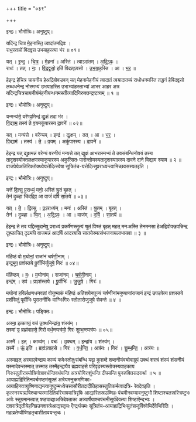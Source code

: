 +++
title = "०३९"

+++


इन्द्रः। भौमोत्रिः। अनुष्टुप्।

यदि॑न्द्र चित्र मे॒हनास्ति॒ त्वादा॑तमद्रिवः ।  
राध॒स्तन्नो॑ विदद्वस उभयाह॒स्त्या भ॑र ॥ ०१॥

यत् । इ॒न्द्र॒ । चि॒त्र॒ । मे॒हना॑ । अस्ति॑ । त्वाऽदा॑तम् । अ॒द्रि॒ऽवः॒ ।  
राधः॑ । तत् । नः॒ । वि॒द॒द्व॒सो॒ इति॑ विदत्ऽवसो । उ॒भ॒या॒ह॒स्ति । आ । भ॒र॒ ॥

हेइन्द्र हेचित्र चायनीय हेअद्रिवोवज्रवन् यत् मेहनामेहनीयं त्वादातं त्वयादातव्यं राधोधनमस्ति तद्धनं हेविदद्वसो लब्धधनेन्द्र नोस्मभ्यं उभयाहस्ति उभाभ्यांहस्ताभ्यां आभर आहर अत्र यदिन्द्रचित्रचायनीयंमंहनीयन्धनमस्तीत्यादिनिरुक्तन्द्रष्टव्यम् ॥ १ ॥

इन्द्रः। भौमोत्रिः। अनुष्टुप्।

यन्मन्य॑से॒ वरे॑ण्य॒मिन्द्र॑ द्यु॒क्षं तदा भ॑र ।  
वि॒द्याम॒ तस्य॑ ते व॒यमकू॑पारस्य दा॒वने॑ ॥ ०२॥

यत् । मन्य॑से । वरे॑ण्यम् । इन्द्र॑ । द्यु॒क्षम् । तत् । आ । भ॒र॒ ।  
वि॒द्याम॑ । तस्य॑ । ते॒ । व॒यम् । अकू॑पारस्य । दा॒वने॑ ॥

हेइन्द्र यत् द्युक्षमन्नं वरेण्यं वरणीयं मन्यसे तत् द्युक्षं आभरास्मभ्यं ते तवसंबन्धिनोवयं तस्य तादृशस्योक्तलक्षणस्याकूपारस्य अकुत्सितः पारोन्तोयस्यतादृशस्यान्नस्य दावने दाने विद्याम स्याम ॥ २ ॥ वाजपेयेअतिरिक्तोक्थ्येयत्तेदित्स्वेषा सूत्रितंच-यत्तेदित्सुप्रराध्यन्त्वामिच्छवसस्पतइति ।

इन्द्रः। भौमोत्रिः। अनुष्टुप्।

यत्ते॑ दि॒त्सु प्र॒राध्यं॒ मनो॒ अस्ति॑ श्रु॒तं बृ॒हत् ।  
तेन॑ दृ॒ळ्हा चि॑दद्रिव॒ आ वाजं॑ दर्षि सा॒तये॑ ॥ ०३॥

यत् । ते॒ । दि॒त्सु । प्र॒ऽराध्य॑म् । मनः॑ । अस्ति॑ । श्रु॒तम् । बृ॒हत् ।  
तेन॑ । दृ॒ळ्हा । चि॒त् । अ॒द्रि॒ऽवः॒ । आ । वाज॑म् । द॒र्षि॒ । सा॒तये॑ ॥

हेइन्द्र ते तव यद्दित्सुदानेषु प्रराध्यं प्रकर्षेणस्तुत्यं श्रुतं विश्र्तं बृहत् महत् मनःअस्ति तेनमनसा हेअद्रिवोवज्रवन्निन्द्र दृह्ळाचित् दृढमपि वाजमन्नं आदर्षि आदरयसि सातयेस्मत्संभजनायलाभायवा ॥ ३ ॥

इन्द्रः। भौमोत्रिः। अनुष्टुप्।

मंहि॑ष्ठं वो म॒घोनां॒ राजा॑नं चर्षणी॒नाम् ।  
इन्द्र॒मुप॒ प्रश॑स्तये पू॒र्वीभि॑र्जुजुषे॒ गिरः॑ ॥ ०४॥

मंहि॑ष्ठम् । वः॒ । म॒घोना॑म् । राजा॑नम् । च॒र्ष॒णी॒नाम् ।  
इन्द्र॑म् । उप॑ । प्रऽश॑स्तये । पू॒र्वीभिः॑ । जु॒जु॒षे॒ । गिरः॑ ॥

मघोनां हविर्लक्षणधनवतां वोयुष्माकं मंहिष्ठं अतिशयेनपूज्यं चर्षणीनांमनुष्याणांराजानं इन्द्रं उपउपेत्य प्रशस्तये प्रशंसितुं पूर्वीभिः पुरातनीभिः वाग्भिःगिरः स्तोतारोजुजुषे सेवन्ते ॥ ४ ॥

इन्द्रः। भौमोत्रिः। पङ्क्तिः।

अस्मा॒ इत्काव्यं॒ वच॑ उ॒क्थमिन्द्रा॑य॒ शंस्य॑म् ।  
तस्मा॑ उ॒ ब्रह्म॑वाहसे॒ गिरो॑ वर्ध॒न्त्यत्र॑यो॒ गिरः॑ शुम्भ॒न्त्यत्र॑यः ॥ ०५॥

अस्मै॑ । इत् । काव्य॑म् । वचः॑ । उ॒क्थम् । इन्द्रा॑य । शंस्य॑म् ।  
तस्मै॑ । ऊं॒ इति॑ । ब्रह्म॑ऽवाहसे । गिरः॑ । व॒र्ध॒न्ति॒ । अत्र॑यः । गिरः॑ । शु॒म्भ॒न्ति॒ । अत्र॑यः ॥

अस्माइत् अस्माएवेन्द्राय काव्यं कवेःस्तोतुःसंबन्धि यद्वा कुशब्दे शब्दनीयंवचोवाग्रूपं उक्थं शस्त्रं शंस्यं शंसनीयं यस्मादेवन्तस्मात् तस्माउ तस्मैइन्द्रायैव ब्रह्मवाहसे परिवृढस्यस्तोत्रस्यवाहकाय गिरःस्तुतीरत्रयोत्रिगोत्रावर्धन्तिवर्धयन्ति अत्रयोगिरःशुंभन्ति दीपयन्ति पुनरुक्तिरादरार्था ॥ ५ ॥आयाह्यद्रिरितिनवर्चमष्टमंसूक्तं अत्रेयमनुक्रमणिका-आयाहिनवत्र्युष्णिगाद्यन्त्यानुष्टुम्मध्येचसासौरीतदादीतिहासस्तुतिकर्मत्वादत्रि- रेवदेवइति । कृत्स्नस्यऋषिश्चान्यस्मादितिपरिभाषयात्रिरृषिः आद्यास्तिस्रउष्णिहः पंचमीनवम्यावनुष्टुभौ शिष्टाश्चतस्रस्त्रिष्टुभः अत्रेः स्तूयमानत्वात् षष्ठ्याद्याअत्रिदेवताका अत्र्यार्षेयाश्चपंचमीसूर्यदेवत्या शिष्टाऎन्द्भ्यः । दशरात्रेतृतीयेहनिप्रउगशस्त्रेआद्यस्तृचः ऎन्द्रःपंचमः सूत्रितंच-आयाह्यद्रिभिःसुतंसजूर्विश्वेभिर्देवेभिरिति । महाव्रतेप्यौष्णिहतृचाशीतावयन्तृचः ।